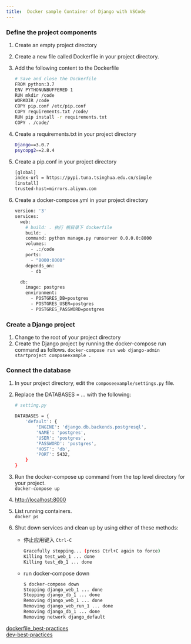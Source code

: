 ```yaml
---
title:  Docker sample Container of Django with VSCode
---
```



### Define the project components

1. Create an empty project directory
1. Create a new file called Dockerfile in your project directory.
1. Add the following content to the Dockerfile

    ```sh
    # Save and close the Dockerfile
    FROM python:3.7
    ENV PYTHONUNBUFFERED 1
    RUN mkdir /code
    WORKDIR /code
    COPY pip.conf /etc/pip.conf
    COPY requirements.txt /code/
    RUN pip install -r requirements.txt
    COPY . /code/
    ```

1. Create a requirements.txt in your project directory

    ```sh
    Django==3.0.7
    psycopg2==2.8.4
    ```

1. Create a pip.conf in your project directory

    ```sh
    [global]
    index-url = https://pypi.tuna.tsinghua.edu.cn/simple
    [install]
    trusted-host=mirrors.aliyun.com
    ```

1. Create a docker-compose.yml in your project directory

    ```sh
    version: '3'
    services:
      web:
        # build: . 执行 根目录下 dockerfile
        build: .
        command: python manage.py runserver 0.0.0.0:8000
        volumes:
          - .:/code
        ports:
          - "8000:8000"
        depends_on:
          - db

      db:
        image: postgres
        environment:
          - POSTGRES_DB=postgres
          - POSTGRES_USER=postgres
          - POSTGRES_PASSWORD=postgres
    ```

### Create a Django project

1. Change to the root of your project directory  
1. Create the Django project by running the docker-compose run command as follows.
`docker-compose run web django-admin startproject composeexample .`

### Connect the database

1. In your project directory, edit the `composeexample/settings.py` file.
1. Replace the DATABASES = ... with the following:

    ```sh
    # setting.py

    DATABASES = {
        'default': {
            'ENGINE': 'django.db.backends.postgresql',
            'NAME': 'postgres',
            'USER': 'postgres',
            'PASSWORD': 'postgres',
            'HOST': 'db',
            'PORT': 5432,
        }
    }
    ```

1. Run the docker-compose up command from the top level directory for your project.  
`docker-compose up`  
1. <http://localhost:8000>  
1. List running containers.  
`docker ps`  
1. Shut down services and clean up by using either of these methods:

   - 停止应用键入 `Ctrl-C`

      ```sh
      Gracefully stopping... (press Ctrl+C again to force)
      Killing test_web_1 ... done
      Killing test_db_1 ... done
      ```

   - run docker-compose down

      ```sh
      $ docker-compose down
      Stopping django_web_1 ... done
      Stopping django_db_1 ... done
      Removing django_web_1 ... done
      Removing django_web_run_1 ... done
      Removing django_db_1 ... done
      Removing network django_default
      ```

[dockerfile_best-practices](https://docs.docker.com/develop/develop-images/dockerfile_best-practices/)  
[dev-best-practices](https://docs.docker.com/develop/dev-best-practices/)
